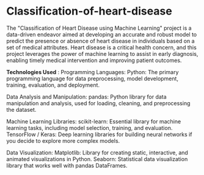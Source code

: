 # Classification-of-heart-disease
The "Classification of Heart Disease using Machine Learning" project is a data-driven endeavor aimed at developing an accurate and robust model to predict the presence or absence of heart disease in individuals based on a set of medical attributes. Heart disease is a critical health concern, and this project leverages the power of machine learning to assist in early diagnosis, enabling timely medical intervention and improving patient outcomes.

**Technologies Used** :
Programming Languages:
Python: The primary programming language for data preprocessing, model development, training, evaluation, and deployment.

Data Analysis and Manipulation:
pandas: Python library for data manipulation and analysis, used for loading, cleaning, and preprocessing the dataset.

Machine Learning Libraries:
scikit-learn: Essential library for machine learning tasks, including model selection, training, and evaluation.
TensorFlow / Keras: Deep learning libraries for building neural networks if you decide to explore more complex models.

Data Visualization:
Matplotlib: Library for creating static, interactive, and animated visualizations in Python.
Seaborn: Statistical data visualization library that works well with pandas DataFrames.
